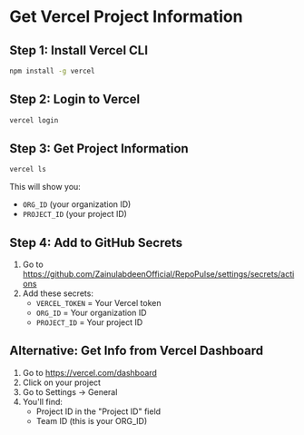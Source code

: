 # Get Vercel Project Information

## Step 1: Install Vercel CLI
```bash
npm install -g vercel
```

## Step 2: Login to Vercel
```bash
vercel login
```

## Step 3: Get Project Information
```bash
vercel ls
```

This will show you:
- `ORG_ID` (your organization ID)
- `PROJECT_ID` (your project ID)

## Step 4: Add to GitHub Secrets
1. Go to https://github.com/ZainulabdeenOfficial/RepoPulse/settings/secrets/actions
2. Add these secrets:
   - `VERCEL_TOKEN` = Your Vercel token
   - `ORG_ID` = Your organization ID
   - `PROJECT_ID` = Your project ID

## Alternative: Get Info from Vercel Dashboard
1. Go to https://vercel.com/dashboard
2. Click on your project
3. Go to Settings → General
4. You'll find:
   - Project ID in the "Project ID" field
   - Team ID (this is your ORG_ID) 